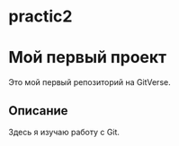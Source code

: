 # practic2
# Мой первый проект

Это мой первый репозиторий на GitVerse.

## Описание

Здесь я изучаю работу с Git.
